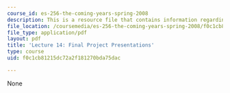 ```yaml
---
course_id: es-256-the-coming-years-spring-2008
description: This is a resource file that contains information regarding lecture 14.
file_location: /coursemedia/es-256-the-coming-years-spring-2008/f0c1cb81215dc72a2f181270bda75dac_MITES_256S08_Lec14.pdf
file_type: application/pdf
layout: pdf
title: 'Lecture 14: Final Project Presentations'
type: course
uid: f0c1cb81215dc72a2f181270bda75dac

---
```

None